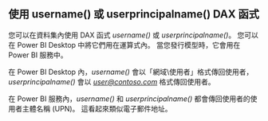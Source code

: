 ## <a name="using-the-username-or-userprincipalname-dax-function"></a>使用 username() 或 userprincipalname() DAX 函式
您可以在資料集內使用 DAX 函式 *username()* 或 *userprincipalname()*。 您可以在 Power BI Desktop 中將它們用在運算式內。 當您發行模型時，它會用在 Power BI 服務中。

在 Power BI Desktop 內，*username()* 會以「網域\使用者」格式傳回使用者，*userprincipalname()* 會以 *user@contoso.com* 格式傳回使用者。

在 Power BI 服務內，*username()* 和 *userprincipalname()* 都會傳回使用者的使用者主體名稱 (UPN)。 這看起來類似電子郵件地址。

